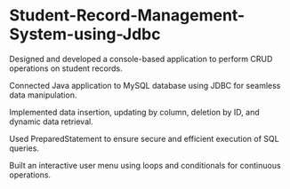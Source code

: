 # Student-Record-Management-System-using-Jdbc
Designed and developed a console-based application to perform CRUD operations on student records.

Connected Java application to MySQL database using JDBC for seamless data manipulation.

Implemented data insertion, updating by column, deletion by ID, and dynamic data retrieval.

Used PreparedStatement to ensure secure and efficient execution of SQL queries.

Built an interactive user menu using loops and conditionals for continuous operations.
